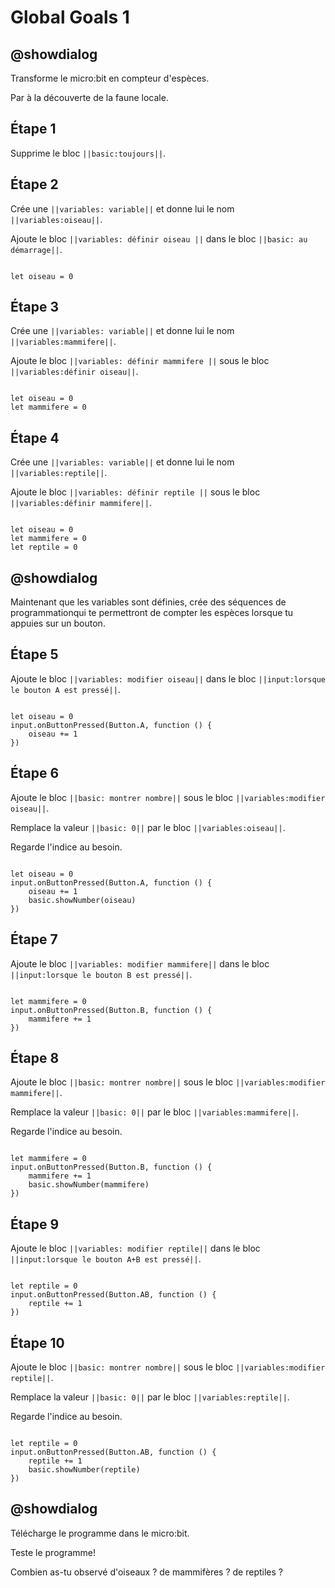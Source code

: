# Global Goals 1

## @showdialog

Transforme le micro:bit en compteur d'espèces.

Par à la découverte de la faune locale.

## Étape 1

Supprime le bloc ``||basic:toujours||``.

## Étape 2

Crée une ``||variables: variable||`` et donne lui le nom ``||variables:oiseau||``.

Ajoute le bloc ``||variables: définir oiseau ||`` dans le bloc ``||basic: au démarrage||``.

```blocks

let oiseau = 0

```

## Étape 3

Crée une ``||variables: variable||`` et donne lui le nom ``||variables:mammifere||``.

Ajoute le bloc ``||variables: définir mammifere ||`` sous le bloc ``||variables:définir oiseau||``.

```blocks

let oiseau = 0
let mammifere = 0

```

## Étape 4

Crée une ``||variables: variable||`` et donne lui le nom ``||variables:reptile||``.

Ajoute le bloc ``||variables: définir reptile ||`` sous le bloc ``||variables:définir mammifere||``.

```blocks

let oiseau = 0
let mammifere = 0
let reptile = 0

```
## @showdialog

Maintenant que les variables sont définies, crée des séquences de programmationqui te permettront de compter les espèces lorsque tu appuies sur un bouton.

## Étape 5

Ajoute le bloc ``||variables: modifier oiseau||`` dans le bloc ``||input:lorsque le bouton A est pressé||``.

```blocks

let oiseau = 0
input.onButtonPressed(Button.A, function () {
    oiseau += 1
})

```

## Étape 6

Ajoute le bloc ``||basic: montrer nombre||`` sous le bloc ``||variables:modifier oiseau||``.

Remplace la valeur ``||basic: 0||`` par le bloc ``||variables:oiseau||``.

Regarde l'indice au besoin.

```blocks

let oiseau = 0
input.onButtonPressed(Button.A, function () {
    oiseau += 1
    basic.showNumber(oiseau)
})

```

## Étape 7

Ajoute le bloc ``||variables: modifier mammifere||`` dans le bloc ``||input:lorsque le bouton B est pressé||``.

```blocks

let mammifere = 0
input.onButtonPressed(Button.B, function () {
    mammifere += 1
})

```
## Étape 8

Ajoute le bloc ``||basic: montrer nombre||`` sous le bloc ``||variables:modifier mammifere||``.

Remplace la valeur ``||basic: 0||`` par le bloc ``||variables:mammifere||``.

Regarde l'indice au besoin.

```blocks

let mammifere = 0
input.onButtonPressed(Button.B, function () {
    mammifere += 1
    basic.showNumber(mammifere)
})

```

## Étape 9

Ajoute le bloc ``||variables: modifier reptile||`` dans le bloc ``||input:lorsque le bouton A+B est pressé||``.

```blocks

let reptile = 0
input.onButtonPressed(Button.AB, function () {
    reptile += 1
})

```

## Étape 10

Ajoute le bloc ``||basic: montrer nombre||`` sous le bloc ``||variables:modifier reptile||``.

Remplace la valeur ``||basic: 0||`` par le bloc ``||variables:reptile||``.

Regarde l'indice au besoin.

```blocks

let reptile = 0
input.onButtonPressed(Button.AB, function () {
    reptile += 1
    basic.showNumber(reptile)
})

```

## @showdialog

Télécharge le programme dans le micro:bit.

Teste le programme!

Combien as-tu observé d'oiseaux ? de mammifères ? de reptiles ?